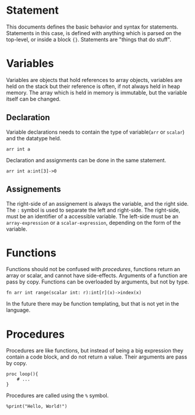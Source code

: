 # Statement

This documents defines the basic behavior and syntax for statements. Statements in this case, is defined with anything which is parsed on the top-level, or inside a block ``{}``. Statements are "things that do stuff". 

# Variables

Variables are objects that hold references to array objects, variables are held on the stack but their reference is often, if not always held in heap memory. The array which is held in memory is immutable, but the variable itself can be changed.

## Declaration

Variable declarations needs to contain the type of variable(`arr` or `scalar`) and the datatype held.

```
arr int a
```

Declaration and assignments can be done in the same statement.

```
arr int a:int[3]->0
```

## Assignements

The right-side of an assignement is always the variable, and the right side. The ``:`` symbol is used to separate the left and right-side. The right-side, must be an identifier of a accessible variable. The left-side must be an `array-expression` or a `scalar-expression`, depending on the form of the variable.


# Functions

Functions should not be confused with *procedures*, functions return an array or scalar, and cannot have side-effects. Arguments of a function are pass by copy. Functions can be overloaded by arguments, but not by type.

```
fn arr int range(scalar int: r):int[r](x)->index(x)
```

In the future there may be function templating, but that is not yet in the language.

# Procedures

Procedures are like functions, but instead of being a big expression they contain a code block, and do not return a value. Their arguments are pass by copy.

```
proc loop(){
    # ...
}
```

Procedures are called using the ``%`` symbol.

```
%print("Hello, World!")
```